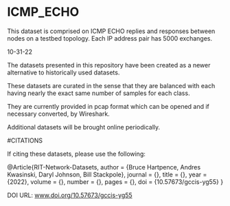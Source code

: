 # ICMP_ECHO
This dataset is comprised on ICMP ECHO replies and responses between nodes on a testbed topology. Each IP address pair has 5000 exchanges.

10-31-22

The datasets presented in this repository have been created as a newer alternative to historically used datasets.

These datasets are curated in the sense that they are balanced with each having nearly the exact same number of samples for each class.

They are currently provided in pcap format which can be opened and if necessary converted, by Wireshark.

Additional datasets will be brought online periodically.

#CITATIONS

If citing these datasets, please use the following:

@Article{RIT-Network-Datasets,
  author  = {Bruce Hartpence, Andres Kwasinski, Daryl Johnson, Bill Stackpole},
  journal = {},
  title   = {},
  year    = {2022},
  volume  = {},
  number  = {},
  pages   = {},
  doi     = {10.57673/gccis-yg55}
}

DOI URL: www.doi.org/10.57673/gccis-yg55
